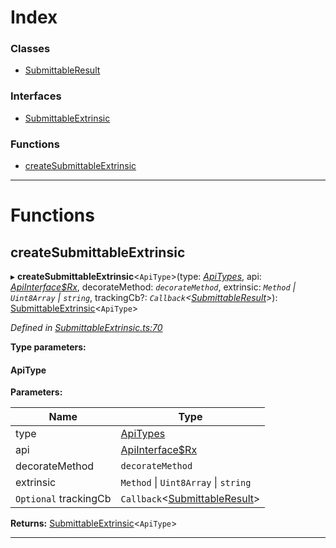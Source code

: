 

# Index

### Classes

* [SubmittableResult](../classes/_submittableextrinsic_.submittableresult.md)

### Interfaces

* [SubmittableExtrinsic](../interfaces/_submittableextrinsic_.submittableextrinsic.md)

### Functions

* [createSubmittableExtrinsic](_submittableextrinsic_.md#createsubmittableextrinsic)

---

# Functions

<a id="createsubmittableextrinsic"></a>

##  createSubmittableExtrinsic

▸ **createSubmittableExtrinsic**<`ApiType`>(type: *[ApiTypes](_types_.md#apitypes)*, api: *[ApiInterface$Rx](../interfaces/_types_.apiinterface_rx.md)*, decorateMethod: *`decorateMethod`*, extrinsic: *`Method` \| `Uint8Array` \| `string`*, trackingCb?: *`Callback`<[SubmittableResult](../classes/_submittableextrinsic_.submittableresult.md)>*): [SubmittableExtrinsic](../interfaces/_submittableextrinsic_.submittableextrinsic.md)<`ApiType`>

*Defined in [SubmittableExtrinsic.ts:70](https://github.com/polkadot-js/api/blob/f9605cd/packages/api/src/SubmittableExtrinsic.ts#L70)*

**Type parameters:**

#### ApiType 
**Parameters:**

| Name | Type |
| ------ | ------ |
| type | [ApiTypes](_types_.md#apitypes) |
| api | [ApiInterface$Rx](../interfaces/_types_.apiinterface_rx.md) |
| decorateMethod | `decorateMethod` |
| extrinsic | `Method` \| `Uint8Array` \| `string` |
| `Optional` trackingCb | `Callback`<[SubmittableResult](../classes/_submittableextrinsic_.submittableresult.md)> |

**Returns:** [SubmittableExtrinsic](../interfaces/_submittableextrinsic_.submittableextrinsic.md)<`ApiType`>

___

